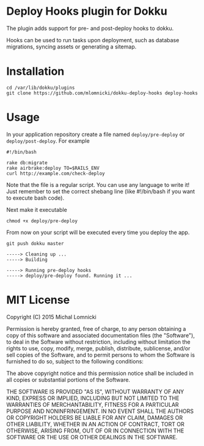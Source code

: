 Deploy Hooks plugin for Dokku
=============================

The plugin adds support for pre- and post-deploy hooks to dokku.

Hooks can be used to run tasks upon deployment, such as
database migrations, syncing assets or generating a sitemap.


Installation
============

    cd /var/lib/dokku/plugins
    git clone https://github.com/mlomnicki/dokku-deploy-hooks deploy-hooks

Usage
=====

In your application repository create a file named `deploy/pre-deploy` or `deploy/post-deploy`.
For example

    #!/bin/bash

    rake db:migrate
    rake airbrake:deploy TO=$RAILS_ENV
    curl http://example.com/check-deploy

Note that the file is a regular script. You can use any language to write it!
Just remember to set the correct shebang line (like #!/bin/bash if you want to execute bash code).

Next make it executable

    chmod +x deploy/pre-deploy

From now on your script will be executed every time you deploy the app.

    git push dokku master

    -----> Cleaning up ...
    -----> Building

    -----> Running pre-deploy hooks
    -----> deploy/pre-deploy found. Running it ...

MIT License
===========

Copyright (C) 2015 Michal Lomnicki

Permission is hereby granted, free of charge, to any person obtaining a copy of this software and associated documentation files (the "Software"), to deal in the Software without restriction, including without limitation the rights to use, copy, modify, merge, publish, distribute, sublicense, and/or sell copies of the Software, and to permit persons to whom the Software is furnished to do so, subject to the following conditions:

The above copyright notice and this permission notice shall be included in all copies or substantial portions of the Software.

THE SOFTWARE IS PROVIDED "AS IS", WITHOUT WARRANTY OF ANY KIND, EXPRESS OR IMPLIED, INCLUDING BUT NOT LIMITED TO THE WARRANTIES OF MERCHANTABILITY, FITNESS FOR A PARTICULAR PURPOSE AND NONINFRINGEMENT. IN NO EVENT SHALL THE AUTHORS OR COPYRIGHT HOLDERS BE LIABLE FOR ANY CLAIM, DAMAGES OR OTHER LIABILITY, WHETHER IN AN ACTION OF CONTRACT, TORT OR OTHERWISE, ARISING FROM, OUT OF OR IN CONNECTION WITH THE SOFTWARE OR THE USE OR OTHER DEALINGS IN THE SOFTWARE.
